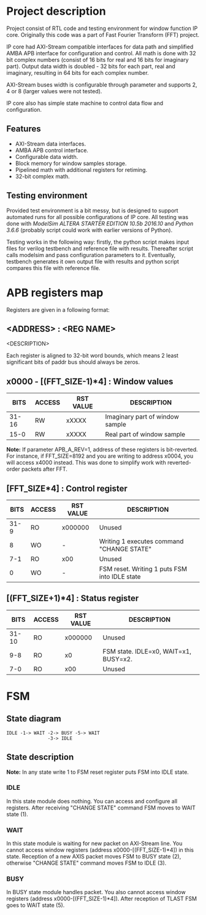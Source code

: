 # Project description #
Project consist of RTL code and testing environment for window function IP core. Originally this code was a part of Fast Fourier Transform (FFT) project. 

IP core had AXI-Stream compatible interfaces for data path and simplified AMBA APB interface for configuration and control. All math is done with 32 bit complex numbers (consist of 16 bits for real and 16 bits for imaginary part). Output data width is doubled - 32 bits for each part, real and imaginary, resulting in 64 bits for each complex number.

AXI-Stream buses width is configurable through parameter and supports 2, 4 or 8 (larger values were not tested).

IP core also has simple state machine to control data flow and configuration.

## Features ##
* AXI-Stream data interfaces.
* AMBA APB control interface.
* Configurable data width.
* Block memory for window samples storage.
* Pipelined math with additional registers for retiming.
* 32-bit complex math.

## Testing environment ##
Provided test environment is a bit messy, but is designed to support automated runs for all possible configurations of IP core. All testing was done with _ModelSim ALTERA STARTER EDITION 10.5b 2016.10_ and _Python 3.6.6_ (probably script could work with earlier versions of Python).

Testing works in the following way: firstly, the python script makes input files for verilog testbench and reference file with results. Thereafter script calls modelsim and pass configuration parameters to it. Eventually, testbench generates it own output file with results and python script compares this file with reference file.

# APB registers map #

Registers are given in a following format: 
## \<ADDRESS> : \<REG NAME> ##
\<DESCRIPTION>

Each register is aligned to 32-bit word bounds, which means 2 least significant bits 
of paddr bus should always be zeros.

## x0000 - [(FFT_SIZE-1)*4] : Window values ##

| BITS       | ACCESS  | RST VALUE  | DESCRIPTION                     |
|------------|---------|------------|---------------------------------|
| 31-16      |  RW     |  xXXXX     | Imaginary part of window sample |
| 15-0       |  RW     |  xXXXX     | Real part of window sample      |

**Note:** If parameter APB_A_REV=1, address of these registers is bit-reverted.
For instance, if FFT_SIZE=8192 and you are writing to address x0004, you will 
access x4000 instead. This was done to simplify work with reverted-order 
packets after FFT.

## [FFT_SIZE*4] : Control register ##

| BITS       | ACCESS  | RST VALUE  | DESCRIPTION                                        |
|------------|---------|------------|----------------------------------------------------|
| 31-9       |  RO     |  x000000   | Unused                                             |
| 8          |  WO     |  -         | Writing 1 executes command "CHANGE STATE"          |
| 7-1        |  RO     |  x00       | Unused                                             |
| 0          |  WO     |  -         | FSM reset. Writing 1 puts FSM into IDLE state      |

## [(FFT_SIZE+1)*4] : Status register ##

| BITS       | ACCESS  | RST VALUE  | DESCRIPTION                                        |
|------------|---------|------------|----------------------------------------------------|
| 31-10      |  RO     |  x000000   | Unused                                             |
| 9-8        |  RO     |  x0        | FSM state. IDLE=x0, WAIT=x1, BUSY=x2.              |
| 7-0        |  RO     |  x00       | Unused                                             |

# FSM #
## State diagram ##

    IDLE -1-> WAIT -2-> BUSY -5-> WAIT
                   -3-> IDLE

## State description ##
**Note:** In any state write 1 to FSM reset register puts FSM into IDLE state.
### IDLE ###
In this state module does nothing. You can access and configure all registers. After
receiving "CHANGE STATE" command FSM moves to WAIT state (1).
### WAIT ###
In this state module is waiting for new packet on AXI-Stream line. You cannot access
window registers (address x0000-[(FFT_SIZE-1)*4]) in this state. Reception of a new 
AXIS packet moves FSM to BUSY state (2), otherwise "CHANGE STATE" command moves FSM 
to IDLE (3).
### BUSY ###
In BUSY state module handles packet. You also cannot access window registers (address 
x0000-[(FFT_SIZE-1)*4]). After reception of TLAST FSM goes  to WAIT state (5).
